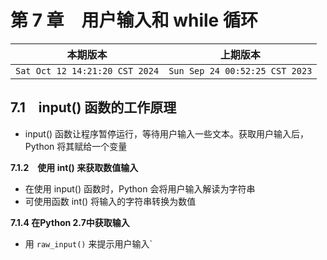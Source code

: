 # 第 7 章　用户输入和 while 循环

|本期版本|上期版本
|:---:|:---:
`Sat Oct 12 14:21:20 CST 2024` | `Sun Sep 24 00:52:25 CST 2023`


## 7.1　input() 函数的工作原理


* input() 函数让程序暂停运行，等待用户输入一些文本。获取用户输入后，Python 将其赋给一个变量

**7.1.2　使用 int() 来获取数值输入**

* 在使用 input() 函数时，Python 会将用户输入解读为字符串
* 可使用函数 int() 将输入的字符串转换为数值

**7.1.4 在Python 2.7中获取输入**

* 用 `raw_input()` 来提示用户输入`
